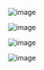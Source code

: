 ![image](https://github.com/FekherSelem/P2M/assets/118611415/659a8537-bede-4776-9a08-1ed00a0ad60d)

![image](https://github.com/FekherSelem/P2M/assets/118611415/75ad77ca-f482-4ee3-957a-2124c97c3f03)

![image](https://github.com/FekherSelem/P2M/assets/118611415/c9e8cb21-debc-4035-b08d-aef97ca36c0e)

![image](https://github.com/FekherSelem/P2M/assets/118611415/f8a5d892-1bf0-45e2-8911-f809b12882be)



